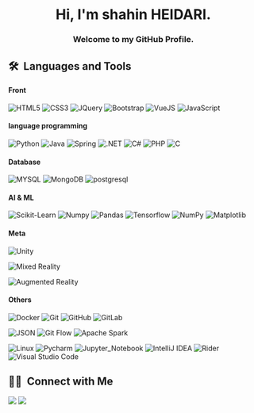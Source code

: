 <h1 align="center">Hi, I'm shahin HEIDARI.</h1><h3 align="center"> Welcome to my GitHub Profile.</h3>

<h2>🛠 &nbsp;Languages and Tools</h2>
<h4>Front</h4>

![HTML5](https://img.shields.io/badge/-HTML5-%23E44D27?style=for-the-badge&logo=html5&logoColor=ffffff)
![CSS3](https://img.shields.io/badge/-CSS3-%231572B6?style=for-the-badge&logo=css3)
![JQuery](https://img.shields.io/badge/jQuery-0769AD?style=for-the-badge&logo=jquery&logoColor=white)
![Bootstrap](https://img.shields.io/badge/Bootstrap-8e44ad?style=for-the-badge&logo=Bootstrap&logoColor=white)
![VueJS](https://img.shields.io/badge/Vue.js-35495E?style=for-the-badge&logo=vue.js&logoColor=4FC08D)
![JavaScript](https://img.shields.io/badge/JavaScript-F7DF1E?style=for-the-badge&logo=javascript&logoColor=black)

<h4>language programming</h4>

![Python](https://img.shields.io/badge/Python-e67e22?style=for-the-badge&logo=Python&logoColor=white)
![Java](https://img.shields.io/badge/Java-ED8B00?style=for-the-badge&logo=java&logoColor=white)
![Spring](https://img.shields.io/badge/Spring-6DB33F?style=for-the-badge&logo=spring&logoColor=white)
![.NET](https://img.shields.io/badge/.NET-5C2D91?style=for-the-badge&logo=.net&logoColor=white)
![C#](https://img.shields.io/badge/C%23-239120?style=for-the-badge&logo=c-sharp&logoColor=white)
![PHP](https://img.shields.io/badge/PHP-5352ed?style=for-the-badge&logo=PHP&logoColor=white)
![C](https://img.shields.io/badge/C-00599C?style=for-the-badge&logo=c&logoColor=white)


<h4>Database</h4>

![MYSQL](https://img.shields.io/badge/MYSQL-2980b9?style=for-the-badge&logo=MYSQL&logoColor=white)
![MongoDB](https://img.shields.io/badge/MongoDB-4EA94B?style=for-the-badge&logo=mongodb&logoColor=white)
![postgresql](https://img.shields.io/badge/postgresql-2980b9?style=for-the-badge&logo=postgresql&logoColor=white)

<h4>AI & ML</h4>

![Scikit-Learn](https://img.shields.io/badge/Scikit_Learn-e67e22?style=for-the-badge&logo=Scikit-Learn&logoColor=white)
![Numpy](https://img.shields.io/badge/Numpy-273c75?style=for-the-badge&logo=Numpy&logoColor=white)
![Pandas](https://img.shields.io/badge/Pandas-192a56?style=for-the-badge&logo=Pandas&logoColor=white)
![Tensorflow](https://img.shields.io/badge/Tensorflow-e67e22?style=for-the-badge&logo=Tensorflow&logoColor=white)
![NumPy](https://img.shields.io/badge/NumPy-013243?style=for-the-badge&logo=numpy&logoColor=white)
![Matplotlib](https://img.shields.io/badge/Matplotlib-11557C?style=for-the-badge&logo=matplotlib&logoColor=white)

<h4>Meta</h4>

![Unity](https://img.shields.io/badge/Unity-100000?style=for-the-badge&logo=unity&logoColor=white)

![Mixed Reality](https://img.shields.io/badge/Mixed%20Reality-0072C6?style=for-the-badge&logo=microsoft&logoColor=white)

![Augmented Reality](https://img.shields.io/badge/Augmented%20Reality-FF6F00?style=for-the-badge&logo=augmented-reality&logoColor=white)

<h4>Others</h4>

![Docker](https://img.shields.io/badge/Docker-2496ED?style=for-the-badge&logo=docker&logoColor=white)
![Git](https://img.shields.io/badge/-Git-%23F05032?style=for-the-badge&logo=git&logoColor=%23ffffff)
![GitHub](https://img.shields.io/badge/-GitHub-181717?style=for-the-badge&logo=github)
![GitLab](https://img.shields.io/badge/-GitLab-341f97?style=for-the-badge&logo=gitLab)

![JSON](https://img.shields.io/badge/JSON-000000?style=for-the-badge&logo=json&logoColor=white)
![Git Flow](https://img.shields.io/badge/Git%20Flow-0077B6?style=for-the-badge&logo=git&logoColor=white)
![Apache Spark](https://img.shields.io/badge/Apache%20Spark-E25A1C?style=for-the-badge&logo=apache-spark&logoColor=white)

![Linux](http://img.shields.io/badge/-Linux-e74c3c?style=for-the-badge&logo=linux&logoColor=ffffff)
![Pycharm](http://img.shields.io/badge/-Pycharm-27ae60?style=for-the-badge&logo=Pycharm&logoColor=f2ff05)
![Jupyter_Notebook](http://img.shields.io/badge/Jupyter_Notebook-e67e22?style=for-the-badge&logo=Jupyter&logoColor=ffffff)
![IntelliJ IDEA](https://img.shields.io/badge/IntelliJ%20IDEA-000000?style=for-the-badge&logo=intellij-idea&logoColor=white)
![Rider](https://img.shields.io/badge/Rider-000000?style=for-the-badge&logo=rider&logoColor=white)
![Visual Studio Code](https://img.shields.io/badge/Visual%20Studio%20Code-0078d7?style=for-the-badge&logo=visual-studio-code&logoColor=white)



<h2>🤝🏻 &nbsp;Connect with Me</h2>

<p>
<a href="https://linkedin.com/in/schahinheidari"><img src="https://img.shields.io/badge/-shahin_heidari_gandomkari-0077B5?style=flat&logo=Linkedin&logoColor=white"/></a>
<a href="schahinheidari@gmail.com"><img src="https://img.shields.io/badge/-mailto:schahinheidari@gmail.com-D14836?style=flat&logo=Gmail&logoColor=white"/></a>
</p>
